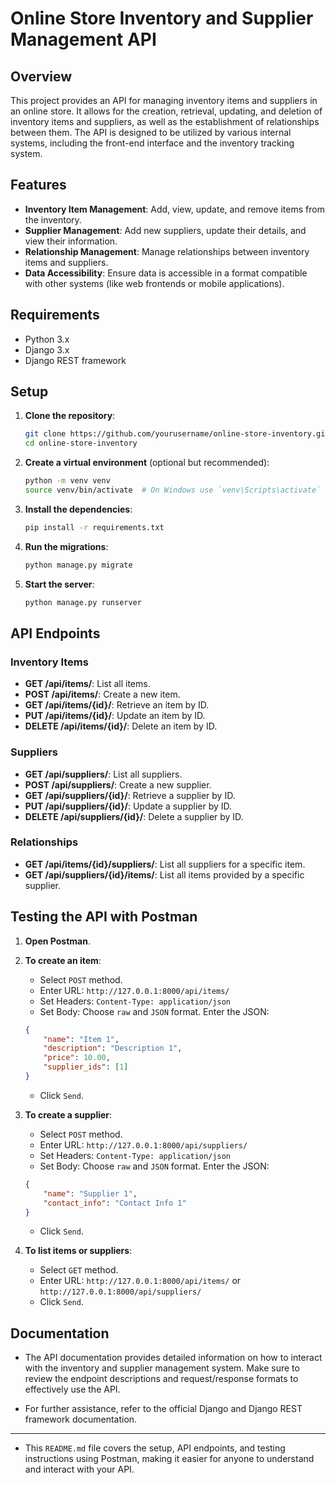 # Online Store Inventory and Supplier Management API

## Overview

This project provides an API for managing inventory items and suppliers in an online store. It allows for the creation, retrieval, updating, and deletion of inventory items and suppliers, as well as the establishment of relationships between them. The API is designed to be utilized by various internal systems, including the front-end interface and the inventory tracking system.

## Features

- **Inventory Item Management**: Add, view, update, and remove items from the inventory.
- **Supplier Management**: Add new suppliers, update their details, and view their information.
- **Relationship Management**: Manage relationships between inventory items and suppliers.
- **Data Accessibility**: Ensure data is accessible in a format compatible with other systems (like web frontends or mobile applications).

## Requirements

- Python 3.x
- Django 3.x
- Django REST framework

## Setup

1. **Clone the repository**:
    ```sh
    git clone https://github.com/yourusername/online-store-inventory.git
    cd online-store-inventory
    ```

2. **Create a virtual environment** (optional but recommended):
    ```sh
    python -m venv venv
    source venv/bin/activate  # On Windows use `venv\Scripts\activate`
    ```

3. **Install the dependencies**:
    ```sh
    pip install -r requirements.txt
    ```

4. **Run the migrations**:
    ```sh
    python manage.py migrate
    ```

5. **Start the server**:
    ```sh
    python manage.py runserver
    ```

## API Endpoints

### Inventory Items

- **GET /api/items/**: List all items.
- **POST /api/items/**: Create a new item.
- **GET /api/items/{id}/**: Retrieve an item by ID.
- **PUT /api/items/{id}/**: Update an item by ID.
- **DELETE /api/items/{id}/**: Delete an item by ID.

### Suppliers

- **GET /api/suppliers/**: List all suppliers.
- **POST /api/suppliers/**: Create a new supplier.
- **GET /api/suppliers/{id}/**: Retrieve a supplier by ID.
- **PUT /api/suppliers/{id}/**: Update a supplier by ID.
- **DELETE /api/suppliers/{id}/**: Delete a supplier by ID.

### Relationships

- **GET /api/items/{id}/suppliers/**: List all suppliers for a specific item.
- **GET /api/suppliers/{id}/items/**: List all items provided by a specific supplier.

## Testing the API with Postman

1. **Open Postman**.
2. **To create an item**:
    - Select `POST` method.
    - Enter URL: `http://127.0.0.1:8000/api/items/`
    - Set Headers: `Content-Type: application/json`
    - Set Body: Choose `raw` and `JSON` format. Enter the JSON:
    ```json
    {
        "name": "Item 1",
        "description": "Description 1",
        "price": 10.00,
        "supplier_ids": [1]
    }
    ```
    - Click `Send`.

3. **To create a supplier**:
    - Select `POST` method.
    - Enter URL: `http://127.0.0.1:8000/api/suppliers/`
    - Set Headers: `Content-Type: application/json`
    - Set Body: Choose `raw` and `JSON` format. Enter the JSON:
    ```json
    {
        "name": "Supplier 1",
        "contact_info": "Contact Info 1"
    }
    ```
    - Click `Send`.

4. **To list items or suppliers**:
    - Select `GET` method.
    - Enter URL: `http://127.0.0.1:8000/api/items/` or `http://127.0.0.1:8000/api/suppliers/`
    - Click `Send`.

## Documentation

- The API documentation provides detailed information on how to interact with the inventory and   supplier management system. Make sure to review the endpoint descriptions and request/response formats to effectively use the API.

- For further assistance, refer to the official Django and Django REST framework documentation.

---

- This `README.md` file covers the setup, API endpoints, and testing instructions using Postman, making it easier for anyone to understand and interact with your API.





